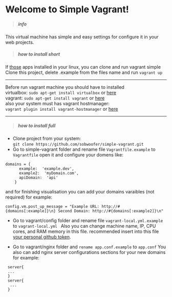 Welcome to Simple Vagrant!
===================
> ##### info

This virtual machine has simple and easy settings for configure it
in your web projects.
> ##### how to install short

If [those](#you-should-have-to-installed)  apps installed in your linux, you can clone and run vagrant simple <br> 
Clone this project, delete .example from the files name and run ```vagrant up```

----------

Before run vagrant machine you should have to installed <br>
virtualbox: ```sudo apt-get install virtualbox``` or [here][1] <br>
vagrant: ```sudo apt-get install vagrant```  or [here][2] <br>
also your system must has vagrant hostmanager: <br>
```vagrant plugin install vagrant-hostmanager``` or [here][3] <br>

----------

> ##### how to install full 
 
 - Clone project from your system: <br>
 ``` git clone https://github.com/sobwoofer/simple-vagrant.git ``` <br>
 - Go to simple-vagrant folder and rename file ```Vagrantfile.example``` to ``` Vagrantfile```
open it and configure your domens like: 
``` 
domains = {
      example:  'example.dev',
      example2:  'myDomain.com',
      apiDomain:  'api'
    } 
```
and for finishing visualisation you can add your domains varaibles (not required) for example:
```
config.vm.post_up_message = "Example URL: http://#{domains[:example]}\n} Second Domain: http://#{domains[:example2]}\n"
```
 - Go to vagrant/config folder and rename file ```vagrant-local.yml.example``` to ```vagrant-local.yml ```
 Also you can change machine name, IP, CPU cores, and RAM memory in this file.
 recommended insert into this file [your personal github token][4].

 - Go to vagrant/nginx folder and ```rename app.conf.example``` to ```app.conf```
 You also can add nginx server configurations sections for your new domains for example:
``` 
 server{
 ...
 }
 server{
  ...
 }
```
 
 
 
  [1]: https://www.virtualbox.org/wiki/Linux_Downloads
  [2]: https://www.vagrantup.com/downloads.html
  [3]: https://github.com/devopsgroup-io/vagrant-hostmanager
  [4]: https://github.com/settings/tokens